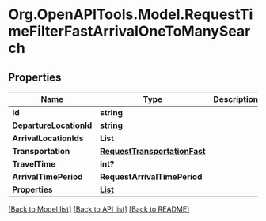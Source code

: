 # Org.OpenAPITools.Model.RequestTimeFilterFastArrivalOneToManySearch
## Properties

Name | Type | Description | Notes
------------ | ------------- | ------------- | -------------
**Id** | **string** |  | 
**DepartureLocationId** | **string** |  | 
**ArrivalLocationIds** | **List<string>** |  | 
**Transportation** | [**RequestTransportationFast**](RequestTransportationFast.md) |  | 
**TravelTime** | **int?** |  | 
**ArrivalTimePeriod** | **RequestArrivalTimePeriod** |  | 
**Properties** | [**List<RequestTimeFilterFastProperty>**](RequestTimeFilterFastProperty.md) |  | 

[[Back to Model list]](../README.md#documentation-for-models) [[Back to API list]](../README.md#documentation-for-api-endpoints) [[Back to README]](../README.md)

